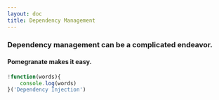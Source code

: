 ```yaml
---
layout: doc
title: Dependency Management
---
```


### Dependency management can be a complicated endeavor.

#### Pomegranate makes it easy.

```javascript
!function(words){
    console.log(words)
}('Dependency Injection')
```
